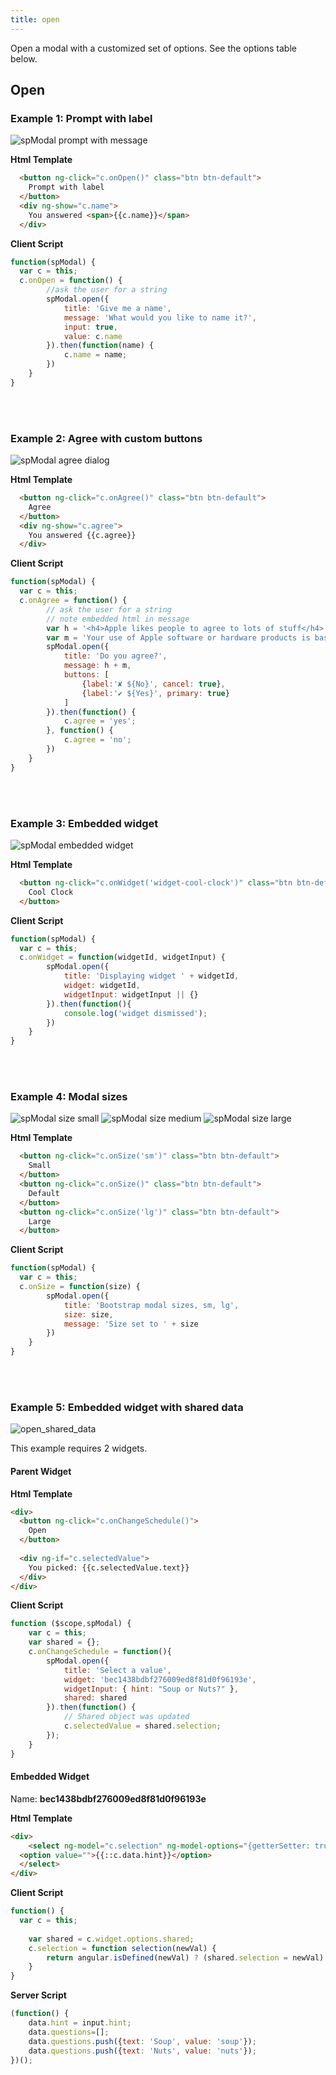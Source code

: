 ```yaml
---
title: open
---
```

Open a modal with a customized set of options. See the options table below.

Open
------

### Example 1: Prompt with label

![spModal prompt with message](./spmodal-prompt_with_label.png)

**Html Template**
```html
  <button ng-click="c.onOpen()" class="btn btn-default">
    Prompt with label
  </button>
  <div ng-show="c.name">
    You answered <span>{{c.name}}</span>
  </div>
```

**Client Script**
```javascript
function(spModal) {
  var c = this;
  c.onOpen = function() {
		//ask the user for a string
		spModal.open({
			title: 'Give me a name',
			message: 'What would you like to name it?',
			input: true,
			value: c.name
		}).then(function(name) {
			c.name = name;
		})
	}
}
```


<br /> <br />

### Example 2: Agree with custom buttons

![spModal agree dialog](./spmodal-open_with_promise.png)

**Html Template**
```html
  <button ng-click="c.onAgree()" class="btn btn-default">
    Agree
  </button>
  <div ng-show="c.agree">
    You answered {{c.agree}}
  </div>
```

**Client Script**
```javascript
function(spModal) {
  var c = this;
  c.onAgree = function() {
		// ask the user for a string
		// note embedded html in message
		var h = '<h4>Apple likes people to agree to lots of stuff</h4>'
		var m = 'Your use of Apple software or hardware products is based on the software license and other terms and conditions in effect for the product at the time of purchase. Your agreement to these terms is required to install or use the product. '
		spModal.open({
			title: 'Do you agree?',
			message: h + m,
			buttons: [
				{label:'✘ ${No}', cancel: true},
				{label:'✔ ${Yes}', primary: true}
			]
		}).then(function() {
			c.agree = 'yes';
		}, function() {
			c.agree = 'no';
		})
	}
}
```


<br /> <br />

### Example 3: Embedded widget 

![spModal embedded widget](./spmodal-embedded_widget.png)

**Html Template**
```html
  <button ng-click="c.onWidget('widget-cool-clock')" class="btn btn-default">
    Cool Clock
  </button>
```

**Client Script**
```javascript
function(spModal) {
  var c = this;
  c.onWidget = function(widgetId, widgetInput) {
		spModal.open({
			title: 'Displaying widget ' + widgetId,
			widget: widgetId, 
			widgetInput: widgetInput || {}
		}).then(function(){
			console.log('widget dismissed');
		})		
	}
}
```

<br /> <br />

### Example 4: Modal sizes 

![spModal size small](./spmodal-size_sm.png)
![spModal size medium](./spmodal-size_md.png)
![spModal size large](./spmodal-size_lg.png)

**Html Template**
```html
  <button ng-click="c.onSize('sm')" class="btn btn-default">
    Small
  </button>
  <button ng-click="c.onSize()" class="btn btn-default">
    Default
  </button>
  <button ng-click="c.onSize('lg')" class="btn btn-default">
    Large
  </button>
```

**Client Script**
```javascript
function(spModal) {
  var c = this;
  c.onSize = function(size) {
		spModal.open({
			title: 'Bootstrap modal sizes, sm, lg',
			size: size,
			message: 'Size set to ' + size
		})
	}
}
```


<br /> <br />

### Example 5: Embedded widget with shared data

![open_shared_data](./spmodal-open_shared_data.gif)

This example requires 2 widgets.

#### Parent Widget

**Html Template**
```html
<div>
  <button ng-click="c.onChangeSchedule()">
    Open
  </button>
  
  <div ng-if="c.selectedValue">
    You picked: {{c.selectedValue.text}}
  </div>
</div>
```

**Client Script**
```javascript
function ($scope,spModal) {	
	var c = this;
	var shared = {};
	c.onChangeSchedule = function(){
		spModal.open({
			title: 'Select a value',
			widget: 'bec1438bdbf276009ed8f81d0f96193e',
			widgetInput: { hint: "Soup or Nuts?" },
			shared: shared
		}).then(function() {
			// Shared object was updated
			c.selectedValue = shared.selection;
		});
	}
}
```

#### Embedded Widget

Name: **bec1438bdbf276009ed8f81d0f96193e**

**Html Template**
```html
<div>
	<select ng-model="c.selection" ng-model-options="{getterSetter: true}" ng-options="v.text for (k, v) in data.questions">
  <option value="">{{::c.data.hint}}</option>
  </select>
</div>
```

**Client Script**
```javascript
function() {
  var c = this;
	
	var shared = c.widget.options.shared;
	c.selection = function selection(newVal) {
		return angular.isDefined(newVal) ? (shared.selection = newVal) : shared.selection;
	}
}
```

**Server Script**
```javascript
(function() {
	data.hint = input.hint;
	data.questions=[];
	data.questions.push({text: 'Soup', value: 'soup'});
	data.questions.push({text: 'Nuts', value: 'nuts'});
})();
```
